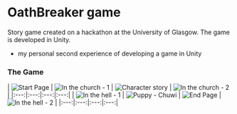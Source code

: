 # OathBreaker game

Story game created on a hackathon at the University of Glasgow. The game is developed in Unity.

- my personal second experience of developing a game in Unity

### The Game
| ![Start Page](https://i.imgur.com/XetmFcI.png) | ![In the church - 1](https://i.imgur.com/9YrKVsi.png) | ![Character story](https://i.imgur.com/46RGuWv.png) 
| ![In the church - 2](https://i.imgur.com/zs1yQ91.png) |
|:---:|:---:|:---:|:---:|
| ![In the hell - 1](https://i.imgur.com/aEBi4yk.png) | ![Puppy - Chuwi](https://i.imgur.com/SJCAn9e.png) | ![End Page](https://i.imgur.com/voq6R8n.png) 
| ![In the hell - 2](https://i.imgur.com/FrF2Lsb.png) |
|:---:|:---:|:---:|:---:|
